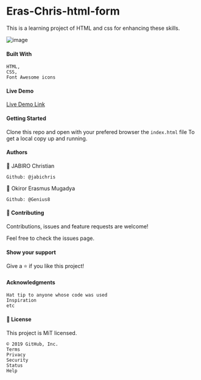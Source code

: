 # Eras-Chris-html-form

 This is a learning project of HTML and css for enhancing these skills.
 
![image](https://i.postimg.cc/sDymSY4Y/Screen-Shot-2019-12-09-at-10-29-48.png)

#### Built With

    HTML,
    CSS,
    Font Awesome icons

#### Live Demo

[Live Demo Link](https://raw.githack.com/jabichris/Eras-Chris-html-form/develop/index.html)

#### Getting Started

Clone this repo and open with your prefered browser the ``index.html`` file To get a local copy up and running.

#### Authors

👤 JABIRO Christian

    Github: @jabichris


👤 Okiror Erasmus Mugadya

    Github: @Genius8

#### 🤝 Contributing

Contributions, issues and feature requests are welcome!

Feel free to check the issues page.

#### Show your support

Give a ⭐️ if you like this project!

#### Acknowledgments

    Hat tip to anyone whose code was used
    Inspiration
    etc

#### 📝 License

This project is MiT licensed.

    © 2019 GitHub, Inc.
    Terms
    Privacy
    Security
    Status
    Help


